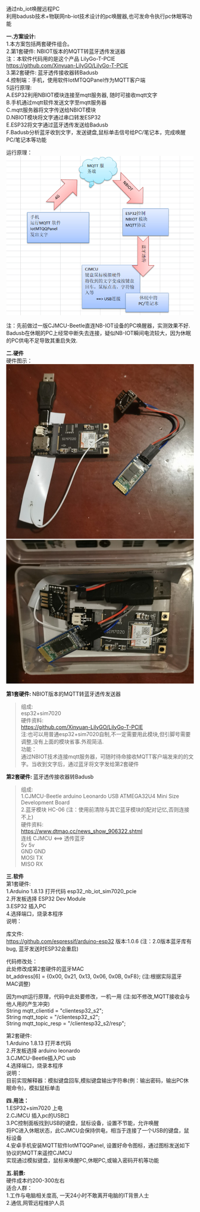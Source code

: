 通过nb_iot唤醒远程PC <br/>
利用badusb技术+物联网nb-iot技术设计的pc唤醒器,也可发命令执行pc休眠等功能<br/>

 <b>一.方案设计:</b><br/>
1.本方案包括两套硬件组合。<br/>
2.第1套硬件: NBIOT版本的MQTT转蓝牙透传发送器<br/>
    注：本软件代码用的是这个产品 LilyGo-T-PCIE  <br/>
    https://github.com/Xinyuan-LilyGO/LilyGo-T-PCIE <br/>
3.第2套硬件: 蓝牙透传接收器转Badusb<br/>
4.控制端：手机，使用软件IotMTQQPanel作为MQTT客户端 <br/>
5运行原理:<br/>
  A.ESP32利用NBIOT模块连接至mqtt服务器, 随时可接收mqtt文字<br/>
  B.手机通过mqtt软件发送文字至mqtt服务器<br/>
  C.mqtt服务器将文字传送给NBIOT模块 <br/>
  D.NBIOT模块将文字通过串口转发ESP32<br/>
  E.ESP32将文字通过蓝牙透传发送给Badusb<br/>
  F.Badusb分析蓝牙收到文字，发送键盘,鼠标单击信号给PC/笔记本，完成唤醒PC/笔记本等功能<br/>
  
运行原理：<br/>
<img src= 'https://github.com/lixy123/nbiot_waker_pc/blob/main/yuanli.JPG?raw=true' /> <br/>

注：先前做过一版CJMCU-Beetle直连NB-IOT设备的PC唤醒器，实测效果不好. Badusb在休眠的PC上经常中断失去连接，疑似NB-IOT瞬间电流较大，因为休眠的PC供电不足导致其重启失效.<br/>

 <b> 二.硬件</b>  <br/> 
  硬件图示： <br/> 
<img src= 'https://github.com/lixy123/nbiot_waker_pc/blob/main/all.jpg?raw=true' />  <br/> 
<img src= 'https://github.com/lixy123/nbiot_waker_pc/blob/main/he.jpg?raw=true' />  <br/> 
 
<b>第1套硬件: </b> NBIOT版本的MQTT转蓝牙透传发送器 <br/>
>组成:<br/>
esp32+sim7020 <br/>
>硬件资料:<br/>
https://github.com/Xinyuan-LilyGO/LilyGo-T-PCIE <br/>
注:也可以用普通esp32+sim7020自制,不一定需要用此模块,但引脚号需要调整,没有上面的模块省事.外观简洁. <br/>
>功能：<br/>
通过NBIOT技术连接mqtt服务器，可随时待命接收MQTT客户端发来的的文字。当收到文字后，通过蓝牙将文字发给第2套硬件<br/>
    
<b>第2套硬件: </b>蓝牙透传接收器转Badusb <br/>
>组成:<br/>
  1.CJMCU-Beetle arduino Leonardo USB ATMEGA32U4 Mini Size Development Board <br/>
  2.蓝牙模块 HC-06 (注：使用前清除与其它蓝牙模块的配对记忆,否则连接不上) <br/>
>硬件资料:<br/>
https://www.dtmao.cc/news_show_906322.shtml <br/>
>连线
  CJMCU <==> 透传蓝牙 <br/>
  5v         5v <br/>
  GND        GND <br/>
  MOSI       TX <br/>
  MISO       RX   <br/>

 <b> 三.软件</b>  <br/>
 第1套硬件: <br/>
  1.Arduino 1.8.13 打开代码 esp32_nb_iot_sim7020_pcie <br/>
  2.开发板选择 ESP32 Dev Module <br/>
  3.ESP32 插入PC <br/>
  4.选择端口，烧录本程序 <br/>
  说明：<br/>

  库文件:<br/>
  https://github.com/espressif/arduino-esp32 版本:1.0.6 (注：2.0版本蓝牙库有bug, 蓝牙发送时ESP32会重启)

  代码修改处：<br/>
  此处修改成第2套硬件的蓝牙MAC<br/>
  bt_address[6]  = {0x00, 0x21, 0x13, 0x06, 0x0B, 0xF8}; (注:根据实际蓝牙MAC调整)

  因为mqtt运行原理，代码中此处要修改，一机一用 (注:如不修改,MQTT接收会与他人用的产生冲突)<br/>
  String mqtt_clientid = "clientesp32_s2"; <br/>
  String mqtt_topic = "/clientesp32_s2"; <br/>
  String mqtt_topic_resp = "/clientesp32_s2/resp"; <br/>

 第2套硬件:<br/>
  1.Arduino 1.8.13 打开本代码<br/>
  2.开发板选择 arduino leonardo<br/>
  3.CJMCU-Beetle插入PC usb<br/>
  4.选择端口，烧录本程序<br/>
  说明：<br/>
  目前实现解释器：模拟键盘回车,模拟键盘输出字符串(例：输出密码，输出PC休眠命令)，模拟鼠标单击<br/>
  
 <b> 四.用法：</b> <br/>
  1.ESP32+sim7020 上电 <br/>
  2.CJMCU 插入pc的USB口<br/>
  3.PC控制面板找到USB的键盘，鼠标设备，设置不节能，允许唤醒 <br/> 
    将PC进入休眠状态，此CJMCU会保持供电，相当于连接了一个USB的键盘，鼠标设备 <br/>
  4.安卓手机安装MQTT软件IotMTQQPanel, 设置好命令图标，通过图标发送如下协议的MQTT来遥控CJMCU <br/>
    实现通过模拟键盘，鼠标来唤醒PC,休眠PC,或输入密码开机等功能 <br/>
  
 <b> 五.前景:</b> <br/>
硬件成本约200-300左右<br/>
适合人群：<br/>
1.工作与电脑相关度高, 一天24小时不敢离开电脑的IT背景人士<br/>
2.通信,网管远程维护人员<br/>

 



